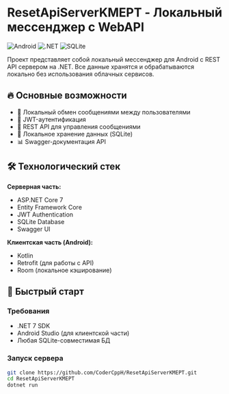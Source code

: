 # ResetApiServerKMEPT - Локальный мессенджер с WebAPI

![Android](https://img.shields.io/badge/Android-3DDC84?style=for-the-badge&logo=android&logoColor=white)
![.NET](https://img.shields.io/badge/.NET-512BD4?style=for-the-badge&logo=dotnet&logoColor=white)
![SQLite](https://img.shields.io/badge/SQLite-07405E?style=for-the-badge&logo=sqlite&logoColor=white)

Проект представляет собой локальный мессенджер для Android с REST API сервером на .NET. Все данные хранятся и обрабатываются локально без использования облачных сервисов.

## 🔥 Основные возможности

- 📱 Локальный обмен сообщениями между пользователями
- 🔐 JWT-аутентификация
- 📡 REST API для управления сообщениями
- 💾 Локальное хранение данных (SQLite)
- 📊 Swagger-документация API

## 🛠 Технологический стек

**Серверная часть:**
- ASP.NET Core 7
- Entity Framework Core
- JWT Authentication
- SQLite Database
- Swagger UI

**Клиентская часть (Android):**
- Kotlin
- Retrofit (для работы с API)
- Room (локальное кэширование)

## 🚀 Быстрый старт

### Требования
- .NET 7 SDK
- Android Studio (для клиентской части)
- Любая SQLite-совместимая БД

### Запуск сервера
```bash
git clone https://github.com/CoderCppH/ResetApiServerKMEPT.git
cd ResetApiServerKMEPT
dotnet run
